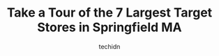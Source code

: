 ---
layout: ampstory
image: https://i0.wp.com/www.depkes.org/wp-content/uploads/2023/06/target-0-in-springfield-ma-1685966875.jpeg?resize=640,853
author: techidn
featured: false
description: Discover the impressive array of Target options in Springfield MA, where you can find 7 of the largest Target establishments in the area. From renowned classics to hidden gems, Springfield M
title: Take a Tour of the 7 Largest Target Stores in Springfield MA
cover:
   title: Take a Tour of the 7 Largest Target Stores in Springfield MA
   subtitle: Rickpate
   background: https://www.depkes.org/wp-content/uploads/2023/06/target-0-in-springfield-ma-1685966875.jpeg

pages: 
 - layout: thirds
   top: <h1>#1 Target</h1>
   bottom: "<p>Ive witnessed this location go from a great store to sadly a dump. The store was such a mess, but Im not sure if it is because of a lack of staff or poor management. I </p>"
   background: https://www.depkes.org/wp-content/uploads/2023/06/target-1-in-springfield-ma-1685966876.jpeg
   backgroundblur: true
 - layout: thirds
   top: <h1>#2 Target</h1>
   bottom: "<p>50 Holyoke St, Holyoke, MA 01040, United States</p>"
   background: https://www.depkes.org/wp-content/uploads/2023/06/target-2-in-springfield-ma-1685966876.jpeg
   cta:
      link: https://www.depkes.org/blog/take-a-tour-of-the-7-largest-target-stores-in-springfield-ma/
      text: Take a Tour of the 7 Largest Target Stores in Springfield MA
 - layout: thirds
   top: <h1>#3 Target</h1>
   bottom: "<p>90 Elm St, Enfield, CT 06082, United States</p>"
   background: https://www.depkes.org/wp-content/uploads/2023/06/target-3-in-springfield-ma-1685966877.jpeg
   cta:
      link: https://www.depkes.org/blog/take-a-tour-of-the-7-largest-target-stores-in-springfield-ma/
      text: Take a Tour of the 7 Largest Target Stores in Springfield MA
 - layout: thirds
   top: <h1>#4 Target</h1>
   bottom: "<p>367 Russell St, Hadley, MA 01035, United States</p>"
   background: https://images.unsplash.com/photo-1533735380053-eb8d0759b24a?ixlib=rb-4.0.3&ixid=MnwxMjA3fDB8MHxwaG90by1wYWdlfHx8fGVufDB8fHx8&auto=format&fit=crop&w=640&h=853&q=80
   cta:
      link: https://www.depkes.org/blog/take-a-tour-of-the-7-largest-target-stores-in-springfield-ma/
      text: Take a Tour of the 7 Largest Target Stores in Springfield MA
 - layout: thirds
   top: <h1>#5 Target</h1>
   bottom: "<p>1075 Kennedy Rd, Windsor, CT 06095, United States</p>"
   background: https://images.unsplash.com/photo-1608411404720-c8f0417bcdba?ixlib=rb-4.0.3&ixid=MnwxMjA3fDB8MHxwaG90by1wYWdlfHx8fGVufDB8fHx8&auto=format&fit=crop&w=640&h=853&q=80
   cta:
      link: https://www.depkes.org/blog/take-a-tour-of-the-7-largest-target-stores-in-springfield-ma/
      text: Take a Tour of the 7 Largest Target Stores in Springfield MA
 - layout: thirds
   top: <h1>#6 Target Grocery</h1>
   bottom: "<p>90 Elm St, Enfield, CT 06082, United States</p>"
   background: https://images.unsplash.com/photo-1614648718611-0635f29016cb?ixlib=rb-4.0.3&ixid=MnwxMjA3fDB8MHxwaG90by1wYWdlfHx8fGVufDB8fHx8&auto=format&fit=crop&w=640&h=853&q=80
   cta:
      link: https://www.depkes.org/blog/take-a-tour-of-the-7-largest-target-stores-in-springfield-ma/
      text: Take a Tour of the 7 Largest Target Stores in Springfield MA

 - layout: thirds
   middle: Continue reading...
   background: https://images.unsplash.com/photo-1557672172-298e090bd0f1?ixlib=rb-4.0.3&ixid=MnwxMjA3fDB8MHxwaG90by1wYWdlfHx8fGVufDB8fHx8&auto=format&fit=crop&w=640&h=853&q=80
   cta:
      link: https://www.depkes.org/blog/take-a-tour-of-the-7-largest-target-stores-in-springfield-ma/
      text: Take a Tour of the 7 Largest Target Stores in Springfield MA
      
---